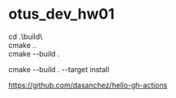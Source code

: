 # otus_dev_hw01

cd .\build\ <br>
cmake .. <br>
cmake --build . <br>

cmake --build . --target install

https://github.com/dasanchez/hello-gh-actions

